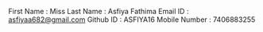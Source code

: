 First Name : Miss
Last Name : Asfiya Fathima
Email ID : asfiyaa682@gmail.com
Github ID : ASFIYA16
Mobile Number : 7406883255
 